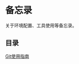# 备忘录

关于环境配置、工具使用等备忘录。

## 目录

[Git使用指南](https://github.com/CnLzh/NoteBook/tree/main/Memorandum/GitNotes)